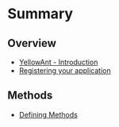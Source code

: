 # Summary

## Overview

* [YellowAnt - Introduction](README.md)
* [Registering your application](registering-your-application.md)

## Methods

* [Defining Methods](methods.md)

